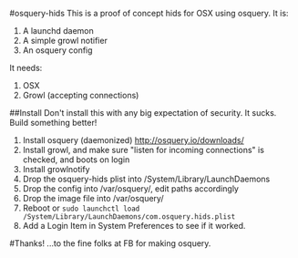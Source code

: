#osquery-hids
This is a proof of concept hids for OSX using osquery. It is:

1. A launchd daemon
2. A simple growl notifier
3. An osquery config

It needs:

1. OSX
2. Growl (accepting connections)

##Install
Don't install this with any big expectation of security. It sucks. Build something better!

1. Install osquery (daemonized) http://osquery.io/downloads/
2. Install growl, and make sure "listen for incoming connections" is checked, and boots on login
3. Install growlnotify
4. Drop the osquery-hids plist into /System/Library/LaunchDaemons
5. Drop the config into /var/osquery/, edit paths accordingly
6. Drop the image file into /var/osquery/
7. Reboot or `sudo launchctl load /System/Library/LaunchDaemons/com.osquery.hids.plist`
8. Add a Login Item in System Preferences to see if it worked. 

#Thanks!
...to the fine folks at FB for making osquery.
